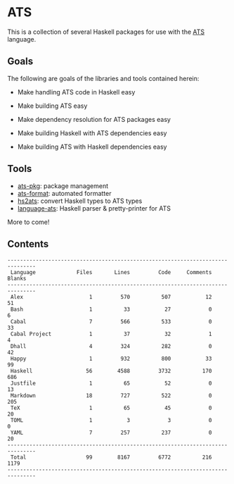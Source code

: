 # ATS

This is a collection of several Haskell packages for use with the
[ATS](http://ats-lang.org/) language.

## Goals

The following are goals of the libraries and tools contained herein:

  * Make handling ATS code in Haskell easy

  * Make building ATS easy

  * Make dependency resolution for ATS packages easy

  * Make building Haskell with ATS dependencies easy

  * Make building ATS with Haskell dependencies easy

## Tools

* [ats-pkg](ats-pkg/README.md): package management
* [ats-format](ats-format/README.md): automated formatter
* [hs2ats](hs2ats/README.md): convert Haskell types to ATS types
* [language-ats](language-ats/README.md): Haskell parser & pretty-printer for ATS

More to come!

## Contents

```
-------------------------------------------------------------------------------
 Language             Files       Lines         Code     Comments       Blanks
-------------------------------------------------------------------------------
 Alex                     1         570          507           12           51
 Bash                     1          33           27            0            6
 Cabal                    7         566          533            0           33
 Cabal Project            1          37           32            1            4
 Dhall                    4         324          282            0           42
 Happy                    1         932          800           33           99
 Haskell                 56        4588         3732          170          686
 Justfile                 1          65           52            0           13
 Markdown                18         727          522            0          205
 TeX                      1          65           45            0           20
 TOML                     1           3            3            0            0
 YAML                     7         257          237            0           20
-------------------------------------------------------------------------------
 Total                   99        8167         6772          216         1179
-------------------------------------------------------------------------------
```
